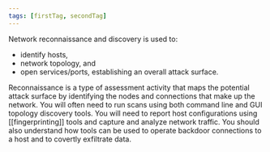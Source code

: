 ```yaml
---
tags: [firstTag, secondTag]
---
```


Network reconnaissance and discovery is used to: 
- identify hosts, 
- network topology, and 
- open services/ports, establishing an overall attack surface.

 Reconnaissance is a type of assessment activity that maps the potential attack surface by identifying the nodes and connections that make up the network. You will often need to run scans using both command line and GUI topology discovery tools. You will need to report host configurations using [[fingerprinting]] tools and capture and analyze network traffic. You should also understand how tools can be used to operate backdoor connections to a host and to covertly exfiltrate data.